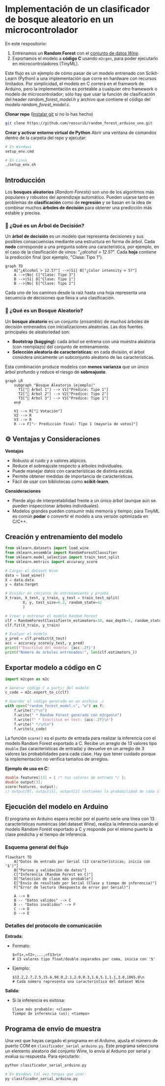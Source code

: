 # Implementación de un clasificador de bosque aleatorio en un microcontrolador

En este respositorio:
1. Entrenamos un **Random Forest** con el [conjunto de datos *Wine*](https://archive.ics.uci.edu/dataset/109/wine).  
2. Exportamos el modelo a **código C** usando `m2cgen`, para poder ejecutarlo en microcontroladores (TinyML).  

Este flujo es un ejemplo de cómo pasar de un modelo entrenado con Scikit-Learn (Python) a una implementación que corre en hardware con recursos limitados. Por simplicidad, el modelo en C correrá en el framwork de Arduino, pero la implementación es porteable a cualquier otro framework o modelo de microcontrolador; sólo hay que usar la función de clasificación del header *random_forest_model.h* y archivo que contiene el código del modelo *random_forest_model.c*.

**Clonar repo** ([Instalar git](https://git-scm.com/downloads/win) si no lo has hecho)
```Bash
git clone https://github.com/rescurib/random_forest_arduino_uno.git
```

**Crear y activar entorno virtual de Python** 
Abrir una ventana de comandos dentro de la carpeta del repo y ejecutar:
```Bash
# En Windows
setup_env.cmd

# En Linux
./setup_env.sh
```

## Introducción

Los **bosques aleatorios** (*Random Forests*) son uno de los algoritmos más populares y robustos del aprendizaje automático. Pueden usarse tanto en problemas de **clasificación** como de **regresión** y se basan en la idea de combinar muchos **árboles de decisión** para obtener una predicción más estable y precisa.

### 🌿 ¿Qué es un Árbol de Decisión?

Un **árbol de decisión** es un modelo que representa decisiones y sus posibles consecuencias mediante una estructura en forma de árbol. Cada **nodo** corresponde a una pregunta sobre una característica, por ejemplo, en el caso de la clasificación de vinos: "*¿alcohol > 12.5*?". Cada **hoja** contiene la predicción final (por ejemplo, "Clase: Tipo 1").

```mermaid
graph TD
    A["¿Alcohol > 12.5?"] -->|Sí| B["¿Color intensity > 5?"]
    A -->|No| C["Clase: Tipo 3"]
    B -->|Sí| D["Clase: Tipo 1"]
    B -->|No| E["Clase: Tipo 2"]
```

Cada uno de los caminos desde la raíz hasta una hoja representa una secuencia de decisiones que lleva a una clasificación.

### 🌲 ¿Qué es un Bosque Aleatorio?

Un **bosque aleatorio** es un conjunto (*ensamble*) de muchos árboles de decisión entrenados con inicializaciones aleatorías. Las dos fuentes principales de aleatoriedad son:

- **Bootstrap (bagging):** cada árbol se entrena con una muestra aleatoria (con reemplazo) del conjunto de entrenamiento.  
- **Selección aleatoria de características:** en cada división, el árbol considera únicamente un subconjunto aleatorio de las características.

Esta combinación produce modelos con **menos varianza** que un único árbol profundo y reduce el riesgo de **sobreajuste**.

```mermaid
graph LR
    subgraph "Bosque Aleatorio (ejemplo)"
      T1["🌳 Árbol 1"] --> V1["Predice: Tipo 1"]
      T2["🌲 Árbol 2"] --> V2["Predice: Tipo 2"]
      T3["🌴 Árbol 3"] --> V3["Predice: Tipo 1"]
    end

    V1 --> R["🧾 Votación"]
    V2 --> R
    V3 --> R
    R --> F["✅ Predicción final: Tipo 1 (mayoría de votos)"]
```

## ⚙️ Ventajas y Consideraciones

**Ventajas**
- Robusto al ruido y a valores atípicos.  
- Reduce el sobreajuste respecto a árboles individuales.  
- Puede manejar datos con características de distinta escala.  
- Permite obtener medidas de importancia de características.  
- Fácil de usar con bibliotecas como **scikit-learn**.

**Consideraciones**
- Pierde algo de interpretabilidad frente a un único árbol (aunque aún se pueden inspeccionar árboles individuales).  
- Modelos grandes pueden consumir más memoria y tiempo; para TinyML es común **podar** o convertir el modelo a una versión optimizada en C/C++.

## Creación y entrenamiento del modelo

```Python
from sklearn.datasets import load_wine
from sklearn.ensemble import RandomForestClassifier
from sklearn.model_selection import train_test_split
from sklearn.metrics import accuracy_score

# Cargar el dataset Wine
data = load_wine()
X = data.data
y = data.target

# Dividir en conjunto de entrenamiento y prueba
X_train, X_test, y_train, y_test = train_test_split(
        X, y, test_size=0.2, random_state=42
        )

# Crear y entrenar el modelo Random Forest
clf = RandomForestClassifier(n_estimators=10, max_depth=5, random_state=42)
clf.fit(X_train, y_train)

# Evaluar el modelo
y_pred = clf.predict(X_test)
acc = accuracy_score(y_test, y_pred)
print(f"Exactitud del modelo: {acc:.2f}")
print("Número de árboles entrenados:", len(clf.estimators_))
```

## Exportar modelo a código en C

```Python
import m2cgen as m2c

# Generar código C a partir del modelo
c_code = m2c.export_to_c(clf)

# Guardar el código generado en un archivo .c
with open("random_forest_model.c", "w") as f:
    f.write("/*\n")
    f.write(" * Random Forest generado con m2cgen\n")
    f.write(f" * Exactitud en test: {acc:.2f}\n")
    f.write(" */\n\n")
    f.write(c_code)
```

La función `score()` es el punto de entrada para realizar la inferencia con el modelo Random Forest exportado a C. Recibe un arreglo de 13 valores tipo `double` (las características de entrada) y devuelve en un arreglo de 3 valores las probabilidades para cada clase. Hay que tener cuidado porque la implementación no verifica tamaños de arreglos.

**Ejemplo de uso en C:**

```c
double features[13] = { /* tus valores de entrada */ };
double output[3];
score(features, output);
// output[0], output[1], output[2] contienen la probabilidad de cada clase
```

## Ejecución del modelo en Arduino

El programa en Arduino espera recibir por el puerto serie una línea con 13 características numéricas (del dataset Wine), realiza la inferencia usando el modelo Random Forest exportado a C y responde por el mismo puerto la clase predicha y el tiempo de inferencia.

### Esquema general del flujo

```mermaid
flowchart TD
    A["Datos de entrada por Serial (13 características, inicia con '$')"]
    B["Parseo y validación de datos"]
    C["Inferencia (Random Forest en C)"]
    D["Selección de clase más probable"]
    E["Envío de resultado por Serial (Clase y tiempo de inferencia)"]
    F["Error de lectura (Respuesta de error por Serial)"]

    A --> B
    B -- "Datos válidos" --> C
    B -- "Datos inválidos" --> F
    C --> D
    D --> E
```

### Detalles del protocolo de comunicación

**Entrada:**

- Formato:
    ```text
    $<f1>,<f2>,...,<f13>\n
    # 13 valores tipo float/double separados por coma, inicia con '$'
    ```
- Ejemplo:
    ```text
    $13.2,2.7,2.5,15.6,98.0,2.1,2.0,0.3,1.6,5.1,1.1,3.0,1065.0\n
    # Cada número representa una característica del dataset Wine
    ```

**Salida:**

- Si la inferencia es exitosa:
    ```text
    Clase más probable: <clase>
    Tiempo de inferencia (us): <tiempo>
    ```

## Programa de envío de muestra

Una vez que hayas cargado el programa en el Arduino, ajusta el número de puerto COM en `clasificador_serial_arduino.py`. Este programa selecciona un elemento aleatorio del conjunto Wine, lo envía al Arduino por serial y evalua su respuesta.
Para ejecutarlo:
```Bash
python clasificador_serial_arduino.py

# En Windows tal vez tengas que usar:
py clasificador_serial_arduino.py
```